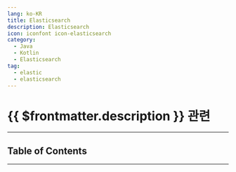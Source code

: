 ```yaml
---
lang: ko-KR
title: Elasticsearch
description: Elasticsearch
icon: iconfont icon-elasticsearch
category:
  - Java
  - Kotlin
  - Elasticsearch
tag:
  - elastic
  - elasticsearch
---
```


# {{ $frontmatter.description }} 관련

<ShieldsGroup logos="openjdk,eclipseide,eclipseadoptium,elasticsearch"/>

---

## Table of Contents

<ToCLocal basePath="/programming/java-elasticsearch/" />

---

<TagLinks />